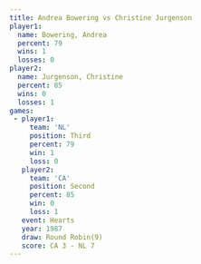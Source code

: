 ```yaml
---
title: Andrea Bowering vs Christine Jurgenson
player1:                    
  name: Bowering, Andrea    
  percent: 79               
  wins: 1                   
  losses: 0                 
player2:                    
  name: Jurgenson, Christine
  percent: 85               
  wins: 0                   
  losses: 1                 
games:
 - player1:         
     team: 'NL'     
     position: Third
     percent: 79    
     win: 1         
     loss: 0        
   player2:          
     team: 'CA'      
     position: Second
     percent: 85     
     win: 0          
     loss: 1         
   event: Hearts       
   year: 1987          
   draw: Round Robin(9)
   score: CA 3 - NL 7  
---
```

